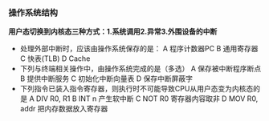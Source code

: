### 操作系统结构
**用户态切换到内核态三种方式：1.系统调用2.异常3.外围设备的中断**
* 处理外部中断时，应该由操作系统保存的是：
	A 程序计数器PC B 通用寄存器 C 快表(TLB) D Cache
* 下列与终端相关操作中，由操作系统完成的是（多选）
	A 保存被中断程序断点 B 提供中断服务
	C 初始化中断向量表   D 保存中断屏蔽字
* 下列指令已装入指令寄存器，则执行时不可能导致CPU从用户态变为内核态的是
	A DIV R0, R1  B INT n 产生软中断
	C NOT R0 寄存器内容取非  D MOV R0, addr 把内存数据放入寄存器